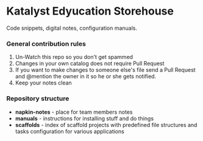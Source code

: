 # Katalyst Edyucation Storehouse
Code snippets, digital notes, configuration manuals.

### General contribution rules
1. Un-Watch this repo so you don't get spammed
2. Changes in your own catalog does not require Pull Request
3. If you want to make changes to someone else's file send a Pull Request and @mention the owner in it so he or she gets notified.
4. Keep your notes clean

### Repository structure
 - **napkin-notes** - place for team members notes
 - **manuals** - instructions for installing stuff and do things
 - **scaffolds** - index of scaffold projects with predefined file structures and tasks configuration for various applications

